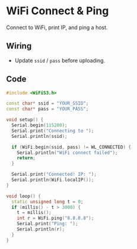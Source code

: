 # WiFi Connect & Ping

Connect to WiFi, print IP, and ping a host.

## Wiring
- Update `ssid` / `pass` before uploading.

## Code
```cpp
#include <WiFiS3.h>

const char* ssid = "YOUR_SSID";
const char* pass = "YOUR_PASS";

void setup() {
  Serial.begin(115200);
  Serial.print("Connecting to ");
  Serial.println(ssid);

  if (WiFi.begin(ssid, pass) != WL_CONNECTED) {
    Serial.println("WiFi connect failed");
    return;
  }

  Serial.print("Connected! IP: ");
  Serial.println(WiFi.localIP());
}

void loop() {
  static unsigned long t = 0;
  if (millis() - t > 3000) {
    t = millis();
    int r = WiFi.ping("8.8.8.8");
    Serial.print("Ping: ");
    Serial.println(r);
  }
}
```
